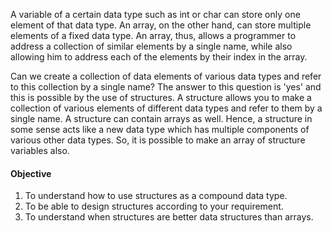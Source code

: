 A variable of a certain data type such as int or char can store only one element of that data type. An array, on the other hand, can store multiple elements of a fixed data type. An array, thus, allows a programmer to address a collection of similar elements by a single name, while also allowing him to address each of the elements by their index in the array.

Can we create a collection of data elements of various data types and refer to this collection by a single name? The answer to this question is 'yes' and this is possible by the use of structures. A structure allows you to make a collection of various elements of different data types and refer to them by a single name. A structure can contain arrays as well. Hence, a structure in some sense acts like a new data type which has multiple components of various other data types. So, it is possible to make an array of structure variables also.


#### Objective

1.  To understand how to use structures as a compound data type.
2.  To be able to design structures according to your requirement.
3.  To understand when structures are better data structures than arrays.

